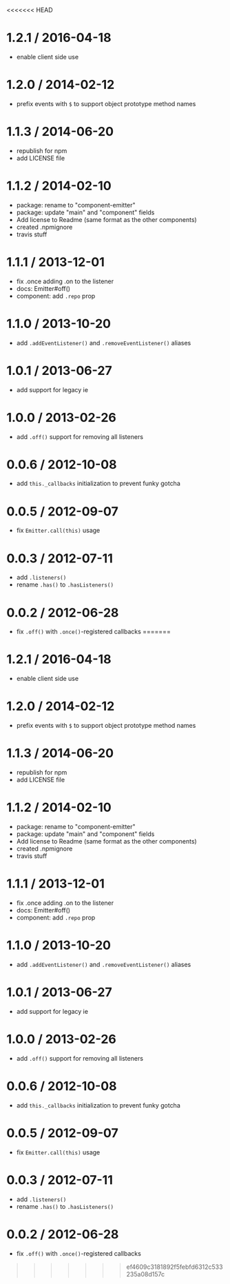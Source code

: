 <<<<<<< HEAD

1.2.1 / 2016-04-18
==================

 * enable client side use

1.2.0 / 2014-02-12
==================

 * prefix events with `$` to support object prototype method names

1.1.3 / 2014-06-20
==================

 * republish for npm
 * add LICENSE file

1.1.2 / 2014-02-10
==================

  * package: rename to "component-emitter"
  * package: update "main" and "component" fields
  * Add license to Readme (same format as the other components)
  * created .npmignore
  * travis stuff

1.1.1 / 2013-12-01
==================

  * fix .once adding .on to the listener
  * docs: Emitter#off()
  * component: add `.repo` prop

1.1.0 / 2013-10-20
==================

 * add `.addEventListener()` and `.removeEventListener()` aliases

1.0.1 / 2013-06-27
==================

 * add support for legacy ie

1.0.0 / 2013-02-26
==================

  * add `.off()` support for removing all listeners

0.0.6 / 2012-10-08
==================

  * add `this._callbacks` initialization to prevent funky gotcha

0.0.5 / 2012-09-07
==================

  * fix `Emitter.call(this)` usage

0.0.3 / 2012-07-11
==================

  * add `.listeners()`
  * rename `.has()` to `.hasListeners()`

0.0.2 / 2012-06-28
==================

  * fix `.off()` with `.once()`-registered callbacks
=======

1.2.1 / 2016-04-18
==================

 * enable client side use

1.2.0 / 2014-02-12
==================

 * prefix events with `$` to support object prototype method names

1.1.3 / 2014-06-20
==================

 * republish for npm
 * add LICENSE file

1.1.2 / 2014-02-10
==================

  * package: rename to "component-emitter"
  * package: update "main" and "component" fields
  * Add license to Readme (same format as the other components)
  * created .npmignore
  * travis stuff

1.1.1 / 2013-12-01
==================

  * fix .once adding .on to the listener
  * docs: Emitter#off()
  * component: add `.repo` prop

1.1.0 / 2013-10-20
==================

 * add `.addEventListener()` and `.removeEventListener()` aliases

1.0.1 / 2013-06-27
==================

 * add support for legacy ie

1.0.0 / 2013-02-26
==================

  * add `.off()` support for removing all listeners

0.0.6 / 2012-10-08
==================

  * add `this._callbacks` initialization to prevent funky gotcha

0.0.5 / 2012-09-07
==================

  * fix `Emitter.call(this)` usage

0.0.3 / 2012-07-11
==================

  * add `.listeners()`
  * rename `.has()` to `.hasListeners()`

0.0.2 / 2012-06-28
==================

  * fix `.off()` with `.once()`-registered callbacks
>>>>>>> ef4609c3181892f5febfd6312c533235a08d157c
